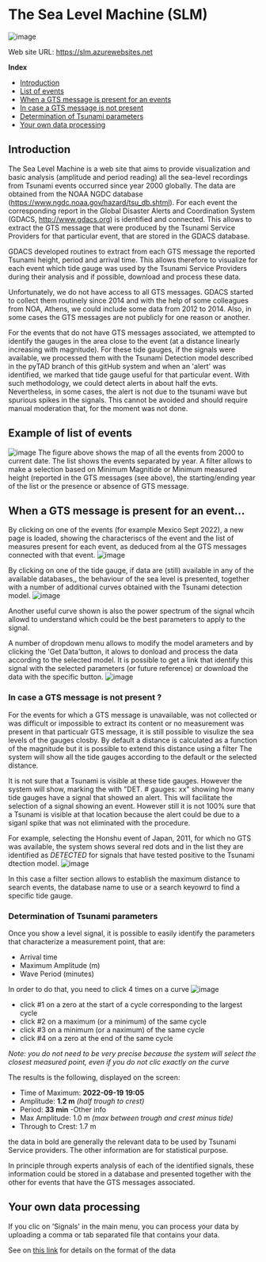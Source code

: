 # The Sea Level Machine (SLM)

![image](https://user-images.githubusercontent.com/10267112/193202256-f86499b5-a709-408f-93fe-e5022eb5634f.png)

Web site URL:  https://slm.azurewebsites.net

**Index**
- <a href="https://github.com/annunal/SLM/blob/main/README.md#introduction">Introduction</a>
- <a href="https://github.com/annunal/SLM/blob/main/README.md#example-of-list-of-events">List of events</a>
- <a href="https://github.com/annunal/SLM/blob/main/README.md#when-a-gts-message-is-present-for-an-event">When a  GTS message is present for an events</a>
- <a href="https://github.com/annunal/SLM/blob/main/README.md#in-case-a-gts-message-is-not-present-">In case a GTS message is not present</a>
- <a href="https://github.com/annunal/SLM/blob/main/README.md#determination-of-tsunami-parameters">Determination of Tsunami parameters</a>
- <a href="https://github.com/annunal/SLM/blob/main/infoUpload.md#the-sea-level-machine-slm">Your own data processing</a>

## Introduction
The Sea Level Machine is a web site that aims to provide visualization and basic analysis (amplitude and period reading) all the sea-level recordings from Tsunami events occurred since year 2000 globally. The data are obtained from the NOAA NGDC database (https://www.ngdc.noaa.gov/hazard/tsu_db.shtml). For each event the corresponding report in the Global Disaster Alerts and Coordination System (GDACS, http://www.gdacs.org) is identified and connected. This allows to extract the GTS message that were produced by the Tsunami Service Providers for that particular event, that are stored in the GDACS database.

GDACS developed routines to extract from each GTS message the reported Tsunami height, period and arrival time. This allows therefore to visualize for each event which tide gauge was used by the Tsunami Service Providers during their analysis and if possible, download and process these data.

Unfortunately, we do not have access to all GTS messages. GDACS started to collect them routinely since 2014 and with the help of some colleagues from NOA, Athens, we could include some data from 2012 to 2014. Also, in some cases the GTS messages are not publicly for one reason or another.

For the events that do not have GTS messages associated, we attempted to identify the gauges in the area close to the event (at a distance linearly increasing with magnitude). For these tide gauges, if the signals were available, we processed them with the Tsunami Detection model described in the pyTAD branch of this gitHub system and when an 'alert' was identified, we marked that tide gauge useful for that particular event. With such methodology, we could detect alerts in about half the evts. Nevertheless, in some cases, the alert is not due to the tsunami wave but spurious spikes in the signals. This cannot be avoided and should require manual moderation that, for the moment was not done.


## Example of list of events
![image](https://user-images.githubusercontent.com/10267112/193110688-b72dbb44-f395-4742-a388-67812352aee4.png)
The figure above shows the map of all the events from 2000 to current date.  The list shows the events separated by year. A filter allows to make a selection based on Minimum Magnitide or Minimum measured height (reported in the GTS messages (see above),  the starting/ending year of the list or the presence or absence of GTS message.

## When a GTS message is present for an event...
By clicking on one of the events (for example Mexico Sept 2022), a new page is loaded,  showing the characteriscs of the event and the list of measures present for each event, as deduced from al the GTS messages connected with that event.
![image](https://user-images.githubusercontent.com/10267112/193122347-45cb4001-a702-4fbb-a7ce-516df0fe674b.png)

By clicking on one of the tide gauge,  if data are (still) available in any of the available databases,,  the behaviour of the sea level is presented, together with a number of additional curves obtained with the Tsunami detection  model.
![image](https://user-images.githubusercontent.com/10267112/193121210-95ead093-678d-4d95-a1fb-fb3079c923bd.png)

Another useful curve shown is also the power spectrum of the signal whcih allowd to understand which could be the best parameters to apply to the signal.

A number of dropdown menu allows to modify the model arameters and by clicking the 'Get Data'button, it alows to donload and process the data according to the selected model. It is possible to get a link that identify this signal with the selected parameters (or future reference)  or download the data with the specific button.
![image](https://user-images.githubusercontent.com/10267112/193121831-03a3aaed-2b9f-4801-b067-10e73846d87c.png)

### In case a GTS message is not present ?
For the events for which a GTS message is unavailable, was not collected or was difficult or impossible to extract its content or no measurement was present in that particualr GTS message,  it is still possible to visulize the sea levels of the gauges closby.  By default a distance is calculated as a function of the magnitude but it is possible to extend this distance using a filter  The system will show all the tide gauges according to the default or the selected distance. 

It is not sure that a Tsunami is visible at these tide gauges. However the system will show, marking the with "DET.  # gauges: xx" showing how many tide gauges have a signal that showed an alert. This will facilitate the selection of a signal showing an event.  However still it is not 100% sure that a Tsunami is visible at that location because the alert could be due to a siganl spike that was not eliminated with the procedure.

For example,  selecting the Honshu event of Japan, 2011,  for which no GTS was available, the system shows several red dots  and in the list they are identified as *DETECTED* for signals that have tested positive to the Tsunami dtection model.
![image](https://user-images.githubusercontent.com/10267112/193124250-82bfc1b6-dcc4-4b03-b884-4c8b523faf65.png)

In this case a filter section allows to establish the maximum distance to search events, the database name to use or a search keyowrd to find a specific tide gauge.

### Determination of Tsunami parameters
Once you show a level signal, it is possible to easily identify the parameters that characterize a measurement point, that are:
- Arrival time
- Maximum Amplitude (m)
- Wave Period (minutes)

In order to do that, you need to click 4 times on a curve
![image](https://user-images.githubusercontent.com/10267112/194860601-2cc66f1d-8fcc-478c-9ca0-d14c458b6f25.png)


- click #1 on a zero at the start of a cycle corresponding to the largest cycle
- click #2 on a maximum (or a minimum) of the same cycle
- click #3 on a minimum (or a naximum) of the same cycle
- click #4 on a zero at the end of the same cycle

*Note: you do not need to be very precise because the system will select the closest measured point, even if you do not clic exactly on the curve*

The results is the following, displayed on the screen:

- Time of Maximum: **2022-09-19 19:05**
- Amplitude: **1.2 m** *(half trough to crest)*
- Period: **33 min**
-Other info
- Max Amplitude: 1.0 m  *(max between trough and crest minus tide)*
- Through to Crest: 1.7 m

the data in bold are generally the relevant data to be used by Tsunami Service providers. The other information are for statistical purpose. 

In principle through experts analysis of each of the identified signals, these information could be stored in a database and presented together with the other for events that have the GTS messages associated. 

## Your own data processing
If you clic on 'Signals' in the main menu,  you can process your data by uploading a comma or tab separated file that contains your data.

See on <a href='https://github.com/annunal/SLM/blob/main/infoUpload.md#the-sea-level-machine-slm'>this link</a>  for details on the format of the data
